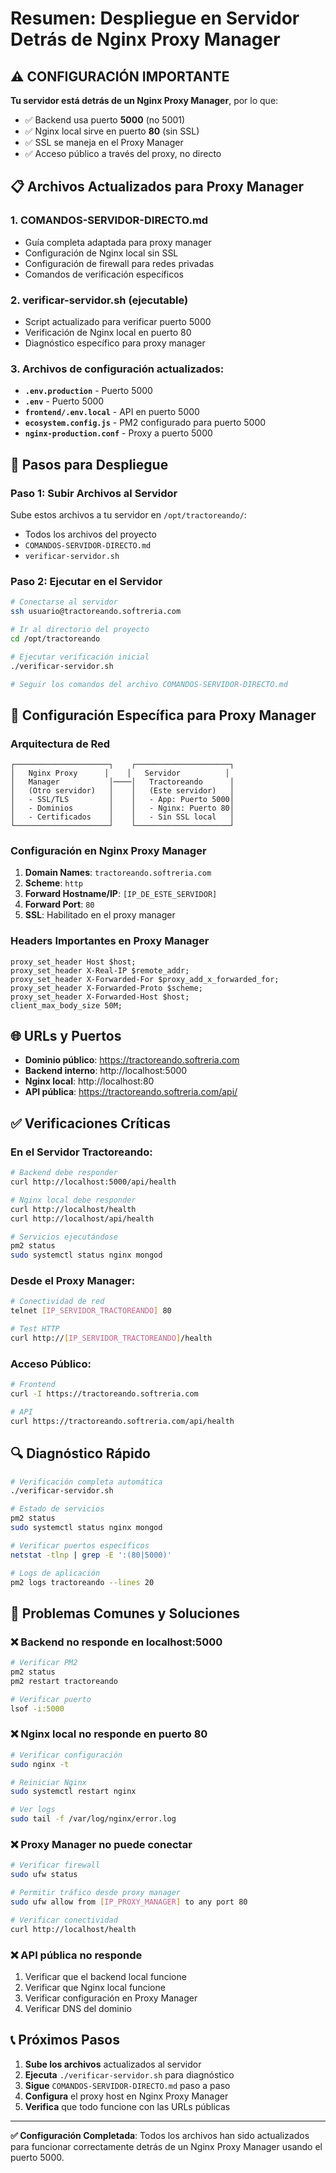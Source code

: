 # Resumen: Despliegue en Servidor Detrás de Nginx Proxy Manager

## ⚠️ CONFIGURACIÓN IMPORTANTE

**Tu servidor está detrás de un Nginx Proxy Manager**, por lo que:
- ✅ Backend usa puerto **5000** (no 5001)
- ✅ Nginx local sirve en puerto **80** (sin SSL)
- ✅ SSL se maneja en el Proxy Manager
- ✅ Acceso público a través del proxy, no directo

## 📋 Archivos Actualizados para Proxy Manager

### 1. **COMANDOS-SERVIDOR-DIRECTO.md**
- Guía completa adaptada para proxy manager
- Configuración de Nginx local sin SSL
- Configuración de firewall para redes privadas
- Comandos de verificación específicos

### 2. **verificar-servidor.sh** (ejecutable)
- Script actualizado para verificar puerto 5000
- Verificación de Nginx local en puerto 80
- Diagnóstico específico para proxy manager

### 3. Archivos de configuración actualizados:
- **`.env.production`** - Puerto 5000
- **`.env`** - Puerto 5000
- **`frontend/.env.local`** - API en puerto 5000
- **`ecosystem.config.js`** - PM2 configurado para puerto 5000
- **`nginx-production.conf`** - Proxy a puerto 5000

## 🚀 Pasos para Despliegue

### Paso 1: Subir Archivos al Servidor
Sube estos archivos a tu servidor en `/opt/tractoreando/`:
- Todos los archivos del proyecto
- `COMANDOS-SERVIDOR-DIRECTO.md`
- `verificar-servidor.sh`

### Paso 2: Ejecutar en el Servidor
```bash
# Conectarse al servidor
ssh usuario@tractoreando.softreria.com

# Ir al directorio del proyecto
cd /opt/tractoreando

# Ejecutar verificación inicial
./verificar-servidor.sh

# Seguir los comandos del archivo COMANDOS-SERVIDOR-DIRECTO.md
```

## 🔧 Configuración Específica para Proxy Manager

### Arquitectura de Red
```
┌─────────────────────┐    ┌─────────────────────┐
│   Nginx Proxy      │    │   Servidor          │
│   Manager           │────│   Tractoreando      │
│   (Otro servidor)   │    │   (Este servidor)   │
│   - SSL/TLS         │    │   - App: Puerto 5000│
│   - Dominios        │    │   - Nginx: Puerto 80│
│   - Certificados    │    │   - Sin SSL local   │
└─────────────────────┘    └─────────────────────┘
```

### Configuración en Nginx Proxy Manager
1. **Domain Names**: `tractoreando.softreria.com`
2. **Scheme**: `http`
3. **Forward Hostname/IP**: `[IP_DE_ESTE_SERVIDOR]`
4. **Forward Port**: `80`
5. **SSL**: Habilitado en el proxy manager

### Headers Importantes en Proxy Manager
```nginx
proxy_set_header Host $host;
proxy_set_header X-Real-IP $remote_addr;
proxy_set_header X-Forwarded-For $proxy_add_x_forwarded_for;
proxy_set_header X-Forwarded-Proto $scheme;
proxy_set_header X-Forwarded-Host $host;
client_max_body_size 50M;
```

## 🌐 URLs y Puertos

- **Dominio público**: https://tractoreando.softreria.com
- **Backend interno**: http://localhost:5000
- **Nginx local**: http://localhost:80
- **API pública**: https://tractoreando.softreria.com/api/

## ✅ Verificaciones Críticas

### En el Servidor Tractoreando:
```bash
# Backend debe responder
curl http://localhost:5000/api/health

# Nginx local debe responder
curl http://localhost/health
curl http://localhost/api/health

# Servicios ejecutándose
pm2 status
sudo systemctl status nginx mongod
```

### Desde el Proxy Manager:
```bash
# Conectividad de red
telnet [IP_SERVIDOR_TRACTOREANDO] 80

# Test HTTP
curl http://[IP_SERVIDOR_TRACTOREANDO]/health
```

### Acceso Público:
```bash
# Frontend
curl -I https://tractoreando.softreria.com

# API
curl https://tractoreando.softreria.com/api/health
```

## 🔍 Diagnóstico Rápido

```bash
# Verificación completa automática
./verificar-servidor.sh

# Estado de servicios
pm2 status
sudo systemctl status nginx mongod

# Verificar puertos específicos
netstat -tlnp | grep -E ':(80|5000)'

# Logs de aplicación
pm2 logs tractoreando --lines 20
```

## 🚨 Problemas Comunes y Soluciones

### ❌ Backend no responde en localhost:5000
```bash
# Verificar PM2
pm2 status
pm2 restart tractoreando

# Verificar puerto
lsof -i:5000
```

### ❌ Nginx local no responde en puerto 80
```bash
# Verificar configuración
sudo nginx -t

# Reiniciar Nginx
sudo systemctl restart nginx

# Ver logs
sudo tail -f /var/log/nginx/error.log
```

### ❌ Proxy Manager no puede conectar
```bash
# Verificar firewall
sudo ufw status

# Permitir tráfico desde proxy manager
sudo ufw allow from [IP_PROXY_MANAGER] to any port 80

# Verificar conectividad
curl http://localhost/health
```

### ❌ API pública no responde
1. Verificar que el backend local funcione
2. Verificar que Nginx local funcione
3. Verificar configuración en Proxy Manager
4. Verificar DNS del dominio

## 📞 Próximos Pasos

1. **Sube los archivos** actualizados al servidor
2. **Ejecuta** `./verificar-servidor.sh` para diagnóstico
3. **Sigue** `COMANDOS-SERVIDOR-DIRECTO.md` paso a paso
4. **Configura** el proxy host en Nginx Proxy Manager
5. **Verifica** que todo funcione con las URLs públicas

---

**✅ Configuración Completada**: Todos los archivos han sido actualizados para funcionar correctamente detrás de un Nginx Proxy Manager usando el puerto 5000.